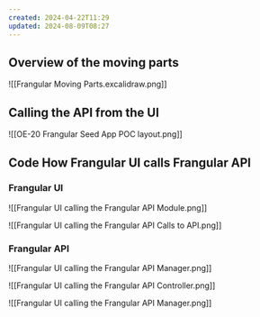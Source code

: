 ```yaml
---
created: 2024-04-22T11:29
updated: 2024-08-09T08:27
---
```

## Overview of the moving parts

![[Frangular Moving Parts.excalidraw.png]]

## Calling the API from the UI

![[OE-20 Frangular Seed App POC layout.png]]

## Code How Frangular UI calls Frangular API

### Frangular UI

![[Frangular UI calling the Frangular API Module.png]]

![[Frangular UI calling the Frangular API Calls to API.png]]



### Frangular API

![[Frangular UI calling the Frangular API Manager.png]]

![[Frangular UI calling the Frangular API Controller.png]]

![[Frangular UI calling the Frangular API Manager.png]]

